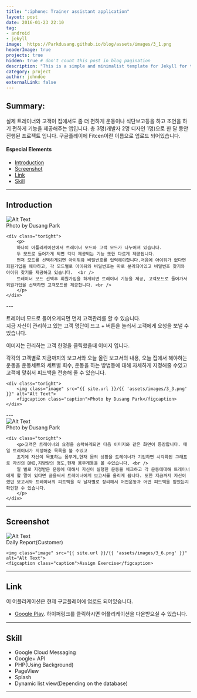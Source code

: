 ```yaml
---
title: ":iphone: Trainer assistant application"
layout: post
date: 2016-01-23 22:10
tag:
- android
- jekyll
image:  https://Parkdusang.github.io/blog/assets/images/3_1.png
headerImage: true
projects: true
hidden: true # don't count this post in blog pagination
description: "This is a simple and minimalist template for Jekyll for those who likes to eat noodles."
category: project
author: johndoe
externalLink: false
---
```

## Summary:

실제 트레이너와 고객이 집에서도 좀 더 편하게 운동이나 식단보고등을 하고 조언을 하기 편하게 기능을 제공해주는 앱입니다.
총 3명(개발자 2명 디자인 1명)으로 한 달 동안 진행된 프로젝트 입니다.
구글플레이에 Fitcen이란 이름으로 업로드 되어있습니다.

#### Especial Elements
- [Introduction](#introduction)
- [Screenshot](#screenshot)
- [Link](#link)
- [Skill](#skill)


---
## Introduction

<div class="side-by-side">
    <div class="toleft">
        <img class="image" src="{{ site.url }}/{{ 'assets/images/3_2.png' }}" alt="Alt Text">
        <figcaption class="caption">Photo by Dusang Park</figcaption>
    </div>

    <div class="toright">
        <p>
        하나의 어플리케이션에서 트레이너 모드와 고객 모드가 나누어져 있습니다.
        두 모드로 들어가게 되면 각각 제공되는 기능 또한 다르게 제공됩니다.
        먼저 모드를 선택하게되면 아이뒤와 비밀번호를 입력해야합니다.처음에 아이뒤가 없다면 회원가입을 해야하고, 각 모드별로 아이뒤와 비밀번호는 따로 분리되어있고 비밀번호 찾기와 아이뒤 찾기를 제공하고 있습니다.  <br />  
        트레이너 모드 선택후 회원가입을 하게되면 트레이너 기능을 제공, 고객모드로 들어가서 회원가입을 선택하면 고객모드를 제공합니다. <br />
        </p>
    </div>
</div>
---  
<div class="side-by-side">
    <div class="toleft">
        <p>트레이너 모드로 들어오게되면 먼저 고객관리를 할 수 있습니다. <br />
        지금 자신이 관리하고 있는 고객 명단이 뜨고 + 버튼을 눌러서 고객에게 요청을 보낼 수 있습니다. </p>
        <span> 이미지는 관리하는 고객 한명을 클릭했을때 이미지 입니다.</span><br />
        <p>각각의 고객별로 지금까지의 보고서와 오늘 올린 보고서의 내용, 오늘 집에서 해야하는 운동을 운동세트와 세트별 회수, 운동을 하는 방법등에 대해 자세하게 지정해줄 수있고 고객에 맞춰서 피드백을 전송해 줄 수 있습니다.</p>
    </div>

    <div class="toright">
        <img class="image" src="{{ site.url }}/{{ 'assets/images/3_3.png' }}" alt="Alt Text">
        <figcaption class="caption">Photo by Dusang Park</figcaption>
    </div>
</div>
---   
<div class="side-by-side">
    <div class="toleft">
        <img class="image" src="{{ site.url }}/{{ 'assets/images/3_4.png' }}" alt="Alt Text">
        <figcaption class="caption">Photo by Dusang Park</figcaption>
    </div>

    <div class="toright">
        <p>고객은 트레이너의 요청을 승락하게되면 다음 이미지와 같은 화면이 등장합니다. 매일 트레이너가 지정해준 목록을 볼 수있고
        초기에 자신이 목표하는 몸무게,현재 몸의 상황을 트레이너가 기입하면 시각화된 그래프로 자신의 BMI,지방량의 정도,현재 몸무게등을 볼 수있습니다. <br />
        일 별로 지정받은 운동에 대해서 자신이 실행한 운동을 체크하고 각 운동에대해 트레이너에게 할 말이 있다면 글을써서 트레이너에게 보고서를 올리게 됩니다. 또한 지금까지 자신이 했던 보고서와 트레이너의 피트백을 각 날자별로 정리해서 어떤운동과 어떤 피드백을 받았는지 확인할 수 있습니다.
        </p>
    </div>
</div>

---

## Screenshot

<div class="side-by-side">
    <div class="toleft">
        <img class="image" src="{{ site.url }}/{{ 'assets/images/3_5.png' }}" alt="Alt Text">
        <figcaption class="caption">Daily Report(Customer)</figcaption>
    </div>

    <img class="image" src="{{ site.url }}/{{ 'assets/images/3_6.png' }}" alt="Alt Text">
    <figcaption class="caption">Assign Exercise</figcaption>
</div>

---
## Link
이 어플리케이션은 현제 구글플레이에 업로드 되어있습니다.  
- [Google Play](https://play.google.com/store/apps/details?id=com.fitcen.parkdusang.healthtrainer). 하이퍼링크를 클릭하시면 어플리케이션을 다운받으실 수 있습니다.

---

## Skill

- Google Cloud Messaging
- Google+ API
- PHP(Using Background)
- PageView
- Splash
- Dynamic list view(Depending on the database)




---
